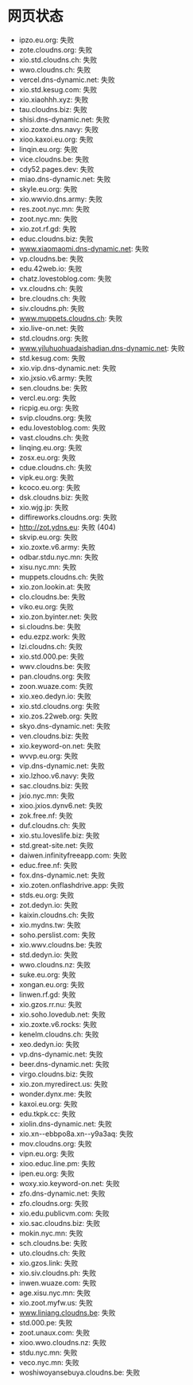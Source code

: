 # 网页状态
- ipzo.eu.org: 失败
- zote.cloudns.org: 失败
- xio.std.cloudns.ch: 失败
- wwo.cloudns.ch: 失败
- vercel.dns-dynamic.net: 失败
- xio.std.kesug.com: 失败
- xio.xiaohhh.xyz: 失败
- tau.cloudns.biz: 失败
- shisi.dns-dynamic.net: 失败
- xio.zoxte.dns.navy: 失败
- xioo.kaxoi.eu.org: 失败
- linqin.eu.org: 失败
- vice.cloudns.be: 失败
- cdy52.pages.dev: 失败
- miao.dns-dynamic.net: 失败
- skyle.eu.org: 失败
- xio.wwvio.dns.army: 失败
- res.zoot.nyc.mn: 失败
- zoot.nyc.mn: 失败
- xio.zot.rf.gd: 失败
- educ.cloudns.biz: 失败
- www.xiaomaomi.dns-dynamic.net: 失败
- vp.cloudns.be: 失败
- edu.42web.io: 失败
- chatz.lovestoblog.com: 失败
- vx.cloudns.ch: 失败
- bre.cloudns.ch: 失败
- siv.cloudns.ph: 失败
- www.muppets.cloudns.ch: 失败
- xio.live-on.net: 失败
- std.cloudns.org: 失败
- www.yiluhuohuadaishadian.dns-dynamic.net: 失败
- std.kesug.com: 失败
- xio.vip.dns-dynamic.net: 失败
- xio.jxsio.v6.army: 失败
- sen.cloudns.be: 失败
- vercl.eu.org: 失败
- ricpig.eu.org: 失败
- svip.cloudns.org: 失败
- edu.lovestoblog.com: 失败
- vast.cloudns.ch: 失败
- linqing.eu.org: 失败
- zosx.eu.org: 失败
- cdue.cloudns.ch: 失败
- vipk.eu.org: 失败
- kcoco.eu.org: 失败
- dsk.cloudns.biz: 失败
- xio.wjg.jp: 失败
- diffireworks.cloudns.org: 失败
- http://zot.ydns.eu: 失败 (404)
- skvip.eu.org: 失败
- xio.zoxte.v6.army: 失败
- odbar.stdu.nyc.mn: 失败
- xisu.nyc.mn: 失败
- muppets.cloudns.ch: 失败
- xio.zon.lookin.at: 失败
- clo.cloudns.be: 失败
- viko.eu.org: 失败
- xio.zon.byinter.net: 失败
- si.cloudns.be: 失败
- edu.ezpz.work: 失败
- lzi.cloudns.ch: 失败
- xio.std.000.pe: 失败
- wwv.cloudns.be: 失败
- pan.cloudns.org: 失败
- zoon.wuaze.com: 失败
- xio.xeo.dedyn.io: 失败
- xio.std.cloudns.org: 失败
- xio.zos.22web.org: 失败
- skyo.dns-dynamic.net: 失败
- ven.cloudns.biz: 失败
- xio.keyword-on.net: 失败
- wvvp.eu.org: 失败
- vip.dns-dynamic.net: 失败
- xio.lzhoo.v6.navy: 失败
- sac.cloudns.biz: 失败
- jxio.nyc.mn: 失败
- xioo.jxios.dynv6.net: 失败
- zok.free.nf: 失败
- duf.cloudns.ch: 失败
- xio.stu.loveslife.biz: 失败
- std.great-site.net: 失败
- daiwen.infinityfreeapp.com: 失败
- educ.free.nf: 失败
- fox.dns-dynamic.net: 失败
- xio.zoten.onflashdrive.app: 失败
- stds.eu.org: 失败
- zot.dedyn.io: 失败
- kaixin.cloudns.ch: 失败
- xio.mydns.tw: 失败
- soho.perslist.com: 失败
- xio.wwv.cloudns.be: 失败
- std.dedyn.io: 失败
- wwo.cloudns.nz: 失败
- suke.eu.org: 失败
- xongan.eu.org: 失败
- linwen.rf.gd: 失败
- xio.gzos.rr.nu: 失败
- xio.soho.lovedub.net: 失败
- xio.zoxte.v6.rocks: 失败
- kenelm.cloudns.ch: 失败
- xeo.dedyn.io: 失败
- vp.dns-dynamic.net: 失败
- beer.dns-dynamic.net: 失败
- virgo.cloudns.biz: 失败
- xio.zon.myredirect.us: 失败
- wonder.dynx.me: 失败
- kaxoi.eu.org: 失败
- edu.tkpk.cc: 失败
- xiolin.dns-dynamic.net: 失败
- xio.xn--ebbpo8a.xn--y9a3aq: 失败
- mov.cloudns.org: 失败
- vipn.eu.org: 失败
- xioo.educ.line.pm: 失败
- ipen.eu.org: 失败
- woxy.xio.keyword-on.net: 失败
- zfo.dns-dynamic.net: 失败
- zfo.cloudns.org: 失败
- xio.edu.publicvm.com: 失败
- xio.sac.cloudns.biz: 失败
- mokin.nyc.mn: 失败
- sch.cloudns.be: 失败
- uto.cloudns.ch: 失败
- xio.gzos.link: 失败
- xio.siv.cloudns.ph: 失败
- inwen.wuaze.com: 失败
- age.xisu.nyc.mn: 失败
- xio.zoot.myfw.us: 失败
- www.liniang.cloudns.be: 失败
- std.000.pe: 失败
- zoot.unaux.com: 失败
- xioo.wwo.cloudns.nz: 失败
- stdu.nyc.mn: 失败
- veco.nyc.mn: 失败
- woshiwoyansebuya.cloudns.be: 失败
